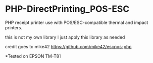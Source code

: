 # PHP-DirectPrinting_POS-ESC
PHP receipt printer use with POS/ESC-compatible thermal and impact printers.


this is not my own library
I just apply this library as needed

credit goes to mike42
https://github.com/mike42/escpos-php

*Tested on EPSON TM-T81
